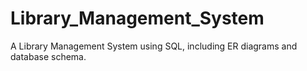 # Library_Management_System
A Library Management System using SQL, including ER diagrams and database schema.
